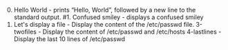 0. Hello World - prints “Hello, World”, followed by a new line to the standard output.
#1. Confused smiley - displays a confused smiley
2. Let's display a file - Display the content of the /etc/passwd file.
3-twofiles - Display the content of /etc/passwd and /etc/hosts
4-lastlines - Display the last 10 lines of /etc/passwd
